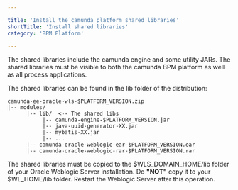 ```yaml
---

title: 'Install the camunda platform shared libraries'
shortTitle: 'Install shared libraries'
category: 'BPM Platform'

---
```



The shared libraries include the camunda engine and some utility JARs. The shared libraries must be visible to both the camunda BPM platform as well as all process applications.

The shared libraries can be found in the lib folder of the distribution:

```
camunda-ee-oracle-wls-$PLATFORM_VERSION.zip
|-- modules/
      |-- lib/  <-- The shared libs
           |-- camunda-engine-$PLATFORM_VERSION.jar
           |-- java-uuid-generator-XX.jar
           |-- mybatis-XX.jar
           |-- ...
      |-- camunda-oracle-weblogic-ear-$PLATFORM_VERSION.ear
      |-- camunda-oracle-weblogic-rar-$PLATFORM_VERSION.rar

```

The shared libraries must be copied to the $WLS_DOMAIN_HOME/lib folder of your Oracle Weblogic Server installation. Do **"NOT"** copy it to your $WL_HOME/lib folder.
Restart the Weblogic Server after this operation.
